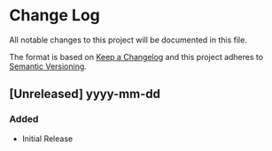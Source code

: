 Change Log
==========

All notable changes to this project will be documented in this file.

The format is based on [Keep a Changelog](http://keepachangelog.com/)
and this project adheres to [Semantic Versioning](http://semver.org/).

## [Unreleased] yyyy-mm-dd
### Added
- Initial Release


[1.0.0]: https://github.com/while-loop/levit/releases/tag/1.0.0
[1.0.1]: https://github.com/while-loop/levit/compare/1.0.0...1.0.1

[comment]: # (Added, Changed, Removed)
